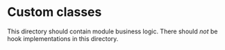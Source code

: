 # Custom classes
This directory should contain module business logic. There should *not* be
hook implementations in this directory.

